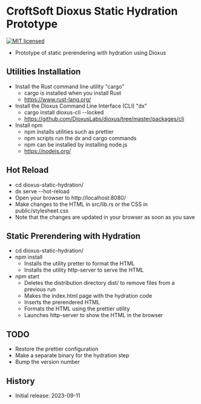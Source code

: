 # CroftSoft Dioxus Static Hydration Prototype

[![MIT licensed][mit-badge]][mit-url]

[mit-badge]: https://img.shields.io/badge/license-MIT-blue.svg
[mit-url]: https://github.com/david-wallace-croft/dioxus-static-hydration/blob/main/LICENSE.txt

- Prototype of static prerendering with hydration using Dioxus

## Utilities Installation

- Install the Rust command line utility "cargo"
  - cargo is installed when you install Rust
  - https://www.rust-lang.org/
- Install the Dioxus Command Line Interface (CLI) "dx"
  - cargo install dioxus-cli --locked
  - https://github.com/DioxusLabs/dioxus/tree/master/packages/cli
- Install npm
  - npm installs utilities such as prettier
  - npm scripts run the dx and cargo commands
  - npm can be installed by installing node.js
  - https://nodejs.org/

## Hot Reload

- cd dioxus-static-hydration/
- dx serve --hot-reload
- Open your browser to http://localhost:8080/
- Make changes to the HTML in src/lib.rs or the CSS in public/stylesheet.css
- Note that the changes are updated in your browser as soon as you save

## Static Prerendering with Hydration

- cd dioxus-static-hydration/
- npm install
  - Installs the utility pretter to format the HTML
  - Installs the utility http-server to serve the HTML
- npm start
  - Deletes the distribution directory dist/ to remove files from a previous run
  - Makes the index.html page with the hydration code
  - Inserts the prerendered HTML
  - Formats the HTML using the prettier utility
  - Launches http-server to show the HTML in the browser

## TODO

- Restore the prettier configuration
- Make a separate binary for the hydration step
- Bump the version number

## History

- Initial release: 2023-09-11
